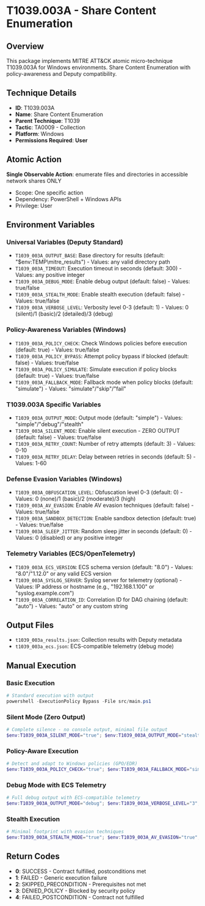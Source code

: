 # T1039.003A - Share Content Enumeration

## Overview
This package implements MITRE ATT&CK atomic micro-technique T1039.003A for Windows environments. Share Content Enumeration with policy-awareness and Deputy compatibility.

## Technique Details
- **ID**: T1039.003A
- **Name**: Share Content Enumeration
- **Parent Technique**: T1039
- **Tactic**: TA0009 - Collection
- **Platform**: Windows
- **Permissions Required**: **User**

## Atomic Action
**Single Observable Action**: enumerate files and directories in accessible network shares ONLY
- Scope: One specific action
- Dependency: PowerShell + Windows APIs
- Privilege: User

## Environment Variables

### Universal Variables (Deputy Standard)
- `T1039_003A_OUTPUT_BASE`: Base directory for results (default: "$env:TEMP\mitre_results") - Values: any valid directory path
- `T1039_003A_TIMEOUT`: Execution timeout in seconds (default: 300) - Values: any positive integer
- `T1039_003A_DEBUG_MODE`: Enable debug output (default: false) - Values: true/false
- `T1039_003A_STEALTH_MODE`: Enable stealth execution (default: false) - Values: true/false
- `T1039_003A_VERBOSE_LEVEL`: Verbosity level 0-3 (default: 1) - Values: 0 (silent)/1 (basic)/2 (detailed)/3 (debug)

### Policy-Awareness Variables (Windows)
- `T1039_003A_POLICY_CHECK`: Check Windows policies before execution (default: true) - Values: true/false
- `T1039_003A_POLICY_BYPASS`: Attempt policy bypass if blocked (default: false) - Values: true/false
- `T1039_003A_POLICY_SIMULATE`: Simulate execution if policy blocks (default: true) - Values: true/false
- `T1039_003A_FALLBACK_MODE`: Fallback mode when policy blocks (default: "simulate") - Values: "simulate"/"skip"/"fail"

### T1039.003A Specific Variables
- `T1039_003A_OUTPUT_MODE`: Output mode (default: "simple") - Values: "simple"/"debug"/"stealth"
- `T1039_003A_SILENT_MODE`: Enable silent execution - ZERO OUTPUT (default: false) - Values: true/false
- `T1039_003A_RETRY_COUNT`: Number of retry attempts (default: 3) - Values: 0-10
- `T1039_003A_RETRY_DELAY`: Delay between retries in seconds (default: 5) - Values: 1-60

### Defense Evasion Variables (Windows)
- `T1039_003A_OBFUSCATION_LEVEL`: Obfuscation level 0-3 (default: 0) - Values: 0 (none)/1 (basic)/2 (moderate)/3 (high)
- `T1039_003A_AV_EVASION`: Enable AV evasion techniques (default: false) - Values: true/false
- `T1039_003A_SANDBOX_DETECTION`: Enable sandbox detection (default: true) - Values: true/false
- `T1039_003A_SLEEP_JITTER`: Random sleep jitter in seconds (default: 0) - Values: 0 (disabled) or any positive integer

### Telemetry Variables (ECS/OpenTelemetry)
- `T1039_003A_ECS_VERSION`: ECS schema version (default: "8.0") - Values: "8.0"/"1.12.0" or any valid ECS version
- `T1039_003A_SYSLOG_SERVER`: Syslog server for telemetry (optional) - Values: IP address or hostname (e.g., "192.168.1.100" or "syslog.example.com")
- `T1039_003A_CORRELATION_ID`: Correlation ID for DAG chaining (default: "auto") - Values: "auto" or any custom string

## Output Files
- `t1039_003a_results.json`: Collection results with Deputy metadata
- `t1039_003a_ecs.json`: ECS-compatible telemetry (debug mode)

## Manual Execution

### Basic Execution
```powershell
# Standard execution with output
powershell -ExecutionPolicy Bypass -File src/main.ps1
```

### Silent Mode (Zero Output)
```powershell
# Complete silence - no console output, minimal file output
$env:T1039_003A_SILENT_MODE="true"; $env:T1039_003A_OUTPUT_MODE="stealth"; powershell -ExecutionPolicy Bypass -File src/main.ps1
```

### Policy-Aware Execution
```powershell
# Detect and adapt to Windows policies (GPO/EDR)
$env:T1039_003A_POLICY_CHECK="true"; $env:T1039_003A_FALLBACK_MODE="simulate"; powershell -ExecutionPolicy Bypass -File src/main.ps1
```

### Debug Mode with ECS Telemetry
```powershell
# Full debug output with ECS-compatible telemetry
$env:T1039_003A_OUTPUT_MODE="debug"; $env:T1039_003A_VERBOSE_LEVEL="3"; $env:T1039_003A_ECS_VERSION="8.0"; powershell -ExecutionPolicy Bypass -File src/main.ps1
```

### Stealth Execution
```powershell
# Minimal footprint with evasion techniques
$env:T1039_003A_STEALTH_MODE="true"; $env:T1039_003A_AV_EVASION="true"; $env:T1039_003A_OBFUSCATION_LEVEL="2"; powershell -ExecutionPolicy Bypass -File src/main.ps1
```

## Return Codes
- **0**: SUCCESS - Contract fulfilled, postconditions met
- **1**: FAILED - Generic execution failure
- **2**: SKIPPED_PRECONDITION - Prerequisites not met
- **3**: DENIED_POLICY - Blocked by security policy
- **4**: FAILED_POSTCONDITION - Contract not fulfilled